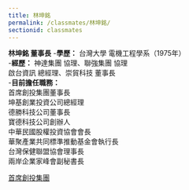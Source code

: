 ```yaml
---
title: 林坤銘
permalink: /classmates/林坤銘/
sectionid: classmates
---
```

**林坤銘 董事長**
-**學歷：** 台灣大學 電機工程學系（1975年）  
-**經歷：** 神達集團 協理、聯強集團 協理  
            啟台資訊 總經理、崇貿科技 董事長  
-**目前擔任職務：**  
            首席創投集團董事長  
            坤基創業投資公司總經理  
            德勝科技公司董事長  
            寶德科技公司創辦人  
            中華民國股權投資協會會長  
            華聚產業共同標準推動基金會執行長  
            台灣保健聯盟協會理事長  
            兩岸企業家峰會副秘書長  

[首席創投集團](http://www.premiervc.com.tw/cnetwork.htm)
